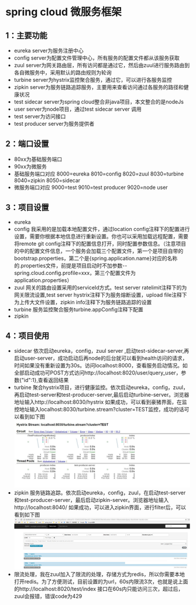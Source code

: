 spring cloud 微服务框架
=====================================
1：主要功能
------------------------------------
* eureka server为服务注册中心</br>
* config server为配置文件管理中心，所有服务的配置文件都从该服务获取</br>
* zuul server为网关路由层，所有访问都是通过它，然后由zuul进行服务路由到各自微服务中，采用默认的路由规则为轮询</br>
* turbine server为hystrix监控聚合服务，通过它，可以进行各服务监控</br>
* zipkin server为服务链路追踪服务，主要用来查看访问通过各服务的路径和健康状况</br>
* test sidecar server为spring cloud整合非java项目，本文整合的是nodeJs</br>
* user server为node项目，通过test sidecar server 调用</br>
* test server为访问接口</br>
* test producer server为服务提供者</br>

2：端口设置
-------------------------------------------------
* 80xx为基础服务端口
* 90xx为微服务
* 基础服务端口对应 8000=eureka 8010=config 8020=zuul 8030=turbine 8040=zipkin 8050=sidecar
* 微服务端口对应 9000=test 9010=test producer 9020=node user

3：项目设置
----------------------------------------------------
* eureka 
* config 我采用的是加载本地配置文件，通过location config注释下的配置进行设置，需要你根据本地信息进行重新设置。你也可以采用加载远程配置，需要将remote git config注释下的配置信息打开，同时配置参数信息。（注意项目的中的配置文件信息，一个服务会加载三个配置文件，第一个是项目自带的bootstrap.properties，第二个是{spring.application.name}对应的名称的.properties文件，前提是项目启动时不加参数--spring.cloud.config.profile=xxx，第三个配置文件为application.properties）
* zuul 网关的路由设置采用的serviceId方式。test server ratelimit注释下的为网关限流设置,test server hystrix注释下为服务熔断设置，upload file注释下为上传大文件设置，zipkin info注释下为服务链路追踪的设置
* turbine 服务监控聚合服务turbine.appConfig注释下配置
* zipkin

4：项目使用
----------------------------------------------------
* sidecar 依次启动eureka，config，zuul server ,启动test-sidecar-server,再启动user-server，成功启动后再node的后台就可以看到health访问的请求，时间如果没有重新设置为30s。访问localhost:8000，查看服务启动情况。如全部启动成功可POST方式访问http://localhost:8020/user/query_user，参数{"id":1},查看返回结果
* turbine 聚合hystrix项目，进行健康监控。依次启动eureka，config，zuul，再启动test-server和test-producer-server,最后启动turbine-server。浏览器地址输入http://localhost:8030/hystrix 如果成功，可以看到豪猪界面，在监控地址输入localhost:8030/turbine.stream?cluster=TEST监控，成功的话可以看到如下图
![Image text](https://github.com/zhouhongsheng/ckt_repository/blob/master/img_folder/turbine.jpg)
* zipkin 服务链路追踪。依次启动eureka，config，zuul，在启动test-server和test-producer-server，最后启动zipkin-server。浏览器地址输入http://localhost:8040/ 如果成功，可以进入zipkin界面，进行filter后，可以看到如下图
![Image text](https://github.com/zhouhongsheng/ckt_repository/blob/master/img_folder/zipkin.jpg)
* 限流处理，我在zuul加入了限流的处理，存储方式为redis，所以你需要本地打开redis。为了方便测试，目前设置的为url，60s内限流3次，也就是说上面的http://localhost:8020/test/index 接口在60s内只能访问三次，超过后，zuul会报错，错误code为429
